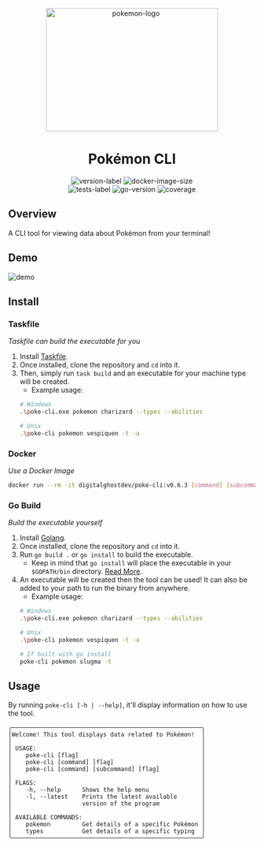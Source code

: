 <div align="center">
    <img height="250" width="350" src="https://cdn.simpleicons.org/pokemon/FFCC00" alt="pokemon-logo"/>
    <h1>Pokémon CLI</h1>
    <img src="https://img.shields.io/github/v/release/digitalghost-dev/poke-cli?style=flat-square&logo=git&logoColor=FFCC00&label=Release%20Version&labelColor=EEE&color=FFCC00" alt="version-label">
    <img src="https://img.shields.io/docker/image-size/digitalghostdev/poke-cli/v0.6.3?arch=arm64&style=flat-square&logo=docker&logoColor=FFCC00&labelColor=EEE&color=FFCC00" alt="docker-image-size">
</div>

<div align="center">
    <img src="https://img.shields.io/github/actions/workflow/status/digitalghost-dev/poke-cli/go_test.yml?style=flat-square&logo=go&logoColor=00ADD8&label=Tests&labelColor=EEE&color=00ADD8" alt="tests-label">
    <img src="https://img.shields.io/github/go-mod/go-version/digitalghost-dev/poke-cli?style=flat-square&logo=Go&labelColor=EEE&color=00ADD8" alt="go-version">
    <img src="https://img.shields.io/codecov/c/github/digitalghost-dev/poke-cli?style=flat-square&logo=codecov&logoColor=00ADD8&labelColor=EEE&color=00ADD8" alt="coverage">
</div>

## Overview
A CLI tool for viewing data about Pokémon from your terminal!

## Demo
![demo](https://pokemon-objects.nyc3.digitaloceanspaces.com/demo.gif)

## Install

### Taskfile
_Taskfile can build the executable for you_

1. Install [Taskfile](https://taskfile.dev/installation/).
2. Once installed, clone the repository and `cd` into it.
3. Then, simply run `task build` and an executable for your machine type will be created. 
    * Example usage:
   ```bash
   # Windows
   .\poke-cli.exe pokemon charizard --types --abilities
   
   # Unix
   .\poke-cli pokemon vespiquen -t -a
   ```


### Docker
_Use a Docker Image_

```bash
docker run --rm -it digitalghostdev/poke-cli:v0.6.3 [command] [subcommand] [flag]
```

### Go Build
_Build the executable yourself_

1. Install [Golang](https://go.dev/dl/).
2. Once installed, clone the repository and `cd` into it.
3. Run `go build .` or `go install` to build the executable.
    * Keep in mind that `go install` will place the executable in your `$GOPATH/bin` directory. [Read More](https://www.golang.company/blog/what-is-the-difference-between-go-run-go-build-and-go-install-commands).
4. An executable will be created then the tool can be used! It can also be added to your path to run the binary from anywhere.
   * Example usage:
   ```bash
   # Windows
   .\poke-cli.exe pokemon charizard --types --abilities
   
   # Unix
   .\poke-cli pokemon vespiquen -t -a
   
   # If built with go install
   poke-cli pokemon slugma -t
   ```

## Usage
By running `poke-cli [-h | --help]`, it'll display information on how to use the tool. 
```
╭──────────────────────────────────────────────────────╮
│Welcome! This tool displays data related to Pokémon!  │
│                                                      │
│ USAGE:                                               │
│    poke-cli [flag]                                   │
│    poke-cli [command] [flag]                         │
│    poke-cli [command] [subcommand] [flag]            │
│                                                      │
│ FLAGS:                                               │
│    -h, --help      Shows the help menu               │
│    -l, --latest    Prints the latest available       │
│                    version of the program            │
│                                                      │
│ AVAILABLE COMMANDS:                                  │
│    pokemon         Get details of a specific Pokémon │
│    types           Get details of a specific typing  │
╰──────────────────────────────────────────────────────╯
```
